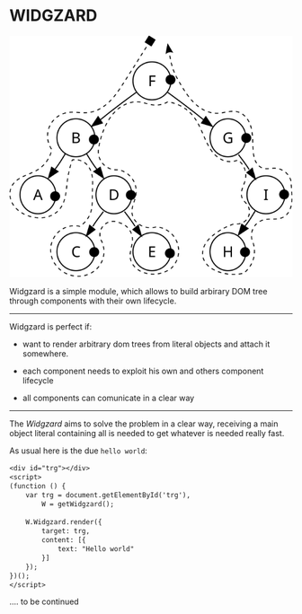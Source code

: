 # WIDGZARD  

![postoreder walk](Sorted_binary_tree_postorder.svg "postorder walk")


Widgzard is a simple module, which allows to build arbirary DOM tree through components with their own lifecycle.   

---

Widgzard is perfect if: 

- want to render arbitrary dom trees from literal objects and attach it somewhere. 

- each component needs to exploit his own and others component lifecycle

- all components can comunicate in a clear way

---

The _Widgzard_ aims to solve the problem in a clear way, receiving a main object literal containing all is needed to get whatever is needed really fast.  

As usual here is the due `hello world`:

```
<div id="trg"></div>
<script>
(function () {
	var trg = document.getElementById('trg'),
		W = getWidgzard();

	W.Widgzard.render({
		target: trg,
		content: [{
			text: "Hello world" 
		}]
	});
})();
</script>
```

.... to be continued